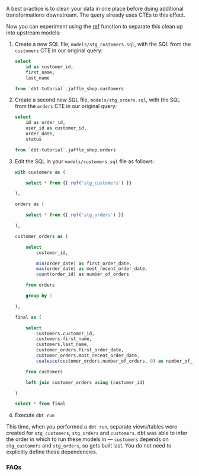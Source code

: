 A best practice is to clean your data in one place before doing additional transformations downstream. The query already uses CTEs to this effect. 

Now you can experiment using the [ref](ref) function to separate this clean up into upstream models:

<div style={{maxWidth: '400px'}}>
<Lightbox src="/img/dbt-dag.png" title="The DAG we want for our dbt project" />
</div>

1. Create a new SQL file, `models/stg_customers.sql`, with the SQL from the `customers` CTE in our original query:

    <File name='models/stg_customers.sql'>

    ```sql
    select
        id as customer_id,
        first_name,
        last_name

    from `dbt-tutorial`.jaffle_shop.customers
    ```

    </File>

2. Create a second new SQL file, `models/stg_orders.sql`, with the SQL from the `orders` CTE in our original query:

    <File name='models/stg_orders.sql'>

    ```sql
    select
        id as order_id,
        user_id as customer_id,
        order_date,
        status

    from `dbt-tutorial`.jaffle_shop.orders
    ```

    </File>

3. Edit the SQL in your `models/customers.sql` file as follows:

    <File name='models/customers.sql'>

    ```sql
    with customers as (

        select * from {{ ref('stg_customers') }}

    ),

    orders as (

        select * from {{ ref('stg_orders') }}

    ),

    customer_orders as (

        select
            customer_id,

            min(order_date) as first_order_date,
            max(order_date) as most_recent_order_date,
            count(order_id) as number_of_orders

        from orders

        group by 1

    ),

    final as (

        select
            customers.customer_id,
            customers.first_name,
            customers.last_name,
            customer_orders.first_order_date,
            customer_orders.most_recent_order_date,
            coalesce(customer_orders.number_of_orders, 0) as number_of_orders

        from customers

        left join customer_orders using (customer_id)

    )

    select * from final
    
    ```

    </File>

4. Execute `dbt run`

This time, when you performed a `dbt run`, separate views/tables were created for `stg_customers`, `stg_orders` and `customers`. dbt was able to infer the order in which to run these models in — `customers` depends on `stg_customers` and `stg_orders`, so gets built last. You do not need to explicitly define these dependencies.

### FAQs

<FAQ src="run-one-model" />
<FAQ src="unique-model-names" />
<FAQ src="structure-a-project" alt_header="As I create more models, how should I keep my project organized? What should I name my models?" />
